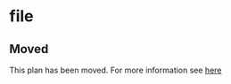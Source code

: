 # file

## Moved

This plan has been moved. For more information see [here](https://github.com/habitat-sh/core-plans#additional-plans)
